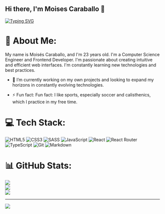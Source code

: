 ## Hi there, I'm Moises Caraballo 👋

[![Typing SVG](https://readme-typing-svg.demolab.com?font=Fira+Code&size=25&pause=1000&width=435&lines=Frontend+Developer;Computer+Engineer)](https://git.io/typing-svg)

<!--
**MoisalexWeb/MoisalexWeb** is a ✨ _special_ ✨ repository because its `README.md` (this file) appears on your GitHub profile.

Here are some ideas to get you started:
-->
# 💫 About Me:
My name is Moisés Caraballo, and I'm 23 years old. I'm a Computer Science Engineer and Frontend Developer. I'm passionate about creating intuitive and efficient web interfaces.
I'm constantly learning new technologies and best practices.

- 🔭 I’m currently working on my own projects and looking to expand my horizons in constantly evolving technologies.

- ⚡ Fun fact: Fun fact: I like sports, especially soccer and calisthenics, which I practice in my free time.



# 💻 Tech Stack:
![HTML5](https://img.shields.io/badge/html5-%23E34F26.svg?style=for-the-badge&logo=html5&logoColor=white) ![CSS3](https://img.shields.io/badge/css3-%231572B6.svg?style=for-the-badge&logo=css3&logoColor=white) ![SASS](https://img.shields.io/badge/SASS-hotpink.svg?style=for-the-badge&logo=SASS&logoColor=white) ![JavaScript](https://img.shields.io/badge/javascript-%23323330.svg?style=for-the-badge&logo=javascript&logoColor=%23F7DF1E)   ![React](https://img.shields.io/badge/react-%2320232a.svg?style=for-the-badge&logo=react&logoColor=%2361DAFB) ![React Router](https://img.shields.io/badge/React_Router-CA4245?style=for-the-badge&logo=react-router&logoColor=white)
![TypeScript](https://img.shields.io/badge/typescript-%23007ACC.svg?style=for-the-badge&logo=typescript&logoColor=white) ![Git](https://img.shields.io/badge/Git-F05032?style=for-the-badge&logo=git&logoColor=white) ![Markdown](https://img.shields.io/badge/Markdown-000000?style=for-the-badge&logo=markdown&logoColor=white)
# 📊 GitHub Stats:
![](https://github-readme-stats.vercel.app/api?username=MoisalexWeb&theme=dark&hide_border=false&include_all_commits=false&count_private=false)<br/>
![](https://github-readme-streak-stats.herokuapp.com/?user=MoisalexWeb&theme=dark&hide_border=false)<br/>
![](https://github-readme-stats.vercel.app/api/top-langs/?username=MoisalexWeb&theme=dark&hide_border=false&include_all_commits=false&count_private=false&layout=compact)

---
[![](https://visitcount.itsvg.in/api?id=MoisalexWeb&icon=0&color=0)](https://visitcount.itsvg.in)

<!-- Proudly created with GPRM ( https://gprm.itsvg.in ) -->


